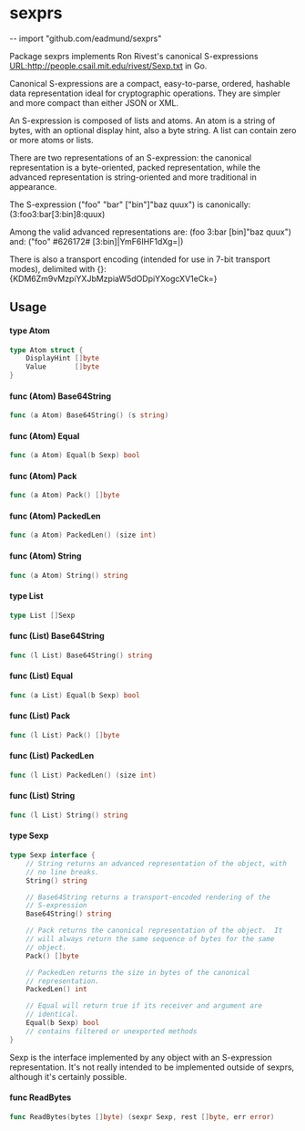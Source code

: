 # sexprs
--
    import "github.com/eadmund/sexprs"

Package sexprs implements Ron Rivest's canonical S-expressions
<URL:http://people.csail.mit.edu/rivest/Sexp.txt> in Go.

Canonical S-expressions are a compact, easy-to-parse, ordered,
hashable data representation ideal for cryptographic operations.
They are simpler and more compact than either JSON or XML.

An S-expression is composed of lists and atoms.  An atom is a string
of bytes, with an optional display hint, also a byte string.  A list
can contain zero or more atoms or lists.

There are two representations of an S-expression: the canonical
representation is a byte-oriented, packed representation, while the
advanced representation is string-oriented and more traditional in
appearance.

The S-expression ("foo" "bar" ["bin"]"baz quux") is canonically:
   (3:foo3:bar[3:bin]8:quux)

Among the valid advanced representations are:
   (foo 3:bar [bin]"baz quux")
and:
   ("foo" #626172# [3:bin]|YmF6IHF1dXg=|)

There is also a transport encoding (intended for use in 7-bit transport
modes), delimited with {}:
   {KDM6Zm9vMzpiYXJbMzpiaW5dODpiYXogcXV1eCk=}

## Usage

#### type Atom

```go
type Atom struct {
	DisplayHint []byte
	Value       []byte
}
```


#### func (Atom) Base64String

```go
func (a Atom) Base64String() (s string)
```

#### func (Atom) Equal

```go
func (a Atom) Equal(b Sexp) bool
```

#### func (Atom) Pack

```go
func (a Atom) Pack() []byte
```

#### func (Atom) PackedLen

```go
func (a Atom) PackedLen() (size int)
```

#### func (Atom) String

```go
func (a Atom) String() string
```

#### type List

```go
type List []Sexp
```


#### func (List) Base64String

```go
func (l List) Base64String() string
```

#### func (List) Equal

```go
func (a List) Equal(b Sexp) bool
```

#### func (List) Pack

```go
func (l List) Pack() []byte
```

#### func (List) PackedLen

```go
func (l List) PackedLen() (size int)
```

#### func (List) String

```go
func (l List) String() string
```

#### type Sexp

```go
type Sexp interface {
	// String returns an advanced representation of the object, with
	// no line breaks.
	String() string

	// Base64String returns a transport-encoded rendering of the
	// S-expression
	Base64String() string

	// Pack returns the canonical representation of the object.  It
	// will always return the same sequence of bytes for the same
	// object.
	Pack() []byte

	// PackedLen returns the size in bytes of the canonical
	// representation.
	PackedLen() int

	// Equal will return true if its receiver and argument are
	// identical.
	Equal(b Sexp) bool
	// contains filtered or unexported methods
}
```

Sexp is the interface implemented by any object with an S-expression
representation. It's not really intended to be implemented outside of sexprs,
although it's certainly possible.

#### func  ReadBytes

```go
func ReadBytes(bytes []byte) (sexpr Sexp, rest []byte, err error)
```
